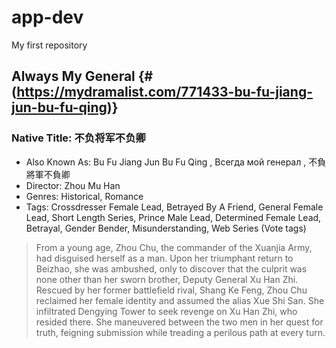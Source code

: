 # app-dev
My first repository

## Always My General {#(https://mydramalist.com/771433-bu-fu-jiang-jun-bu-fu-qing)}
### Native Title: 不负将军不负卿

- Also Known As: Bu Fu Jiang Jun Bu Fu Qing , Всегда мой генерал , 不負將軍不負卿 <br />
- Director: Zhou Mu Han <br />
- Genres: Historical, Romance  <br />
- Tags: Crossdresser Female Lead, Betrayed By A Friend, General Female Lead, Short Length Series, Prince Male Lead, Determined Female Lead, Betrayal, Gender Bender, Misunderstanding, Web Series (Vote tags)  <br />

> From a young age, Zhou Chu, the commander of the Xuanjia Army, had disguised herself as a man. Upon her triumphant return to Beizhao, she was ambushed, only to discover that the culprit was none other than her sworn brother, Deputy General Xu Han Zhi. Rescued by her former battlefield rival, Shang Ke Feng, Zhou Chu reclaimed her female identity and assumed the alias Xue Shi San. She infiltrated Dengying Tower to seek revenge on Xu Han Zhi, who resided there. She maneuvered between the two men in her quest for truth, feigning submission while treading a perilous path at every turn.
